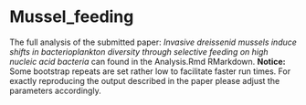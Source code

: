 # Mussel_feeding

The full analysis of the submitted paper: *Invasive dreissenid mussels induce shifts in bacterioplankton diversity through selective feeding on high nucleic acid bacteria* can found in the Analysis.Rmd RMarkdown. 
**Notice:** Some bootstrap repeats are set rather low to facilitate faster run times. For exactly reproducing the output described in the paper please adjust the parameters accordingly.
